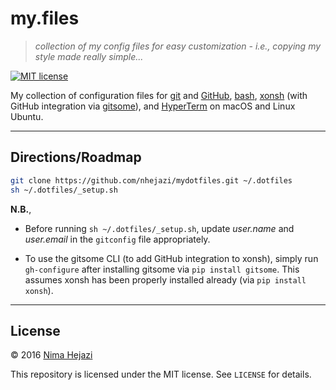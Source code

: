 # my.files

> _collection of my config files for easy customization - i.e., copying my style
> made really simple..._

[![MIT license](http://img.shields.io/badge/license-MIT-brightgreen.svg)](http://opensource.org/licenses/MIT)

My collection of configuration files for [git](https://git-scm.com/) and
[GitHub](https://github.com/), [bash](https://www.gnu.org/software/bash/),
[xonsh](https://xon.sh/) (with GitHub integration via
[gitsome](https://github.com/donnemartin/gitsome)), and
[HyperTerm](https://hyperterm.org/) on macOS and Linux Ubuntu.

---

## Directions/Roadmap
```bash
git clone https://github.com/nhejazi/mydotfiles.git ~/.dotfiles
sh ~/.dotfiles/_setup.sh
```

__N.B.__,
*  Before running `sh ~/.dotfiles/_setup.sh`, update _user.name_ and
    _user.email_ in the `gitconfig` file appropriately.

*  To use the gitsome CLI (to add GitHub integration to xonsh), simply run
    `gh-configure` after installing gitsome via `pip install gitsome`. This
    assumes xonsh has been properly installed already (via `pip install xonsh`).

---

## License

&copy; 2016 [Nima Hejazi](http://nimahejazi.org)

This repository is licensed under the MIT license. See `LICENSE` for details.
